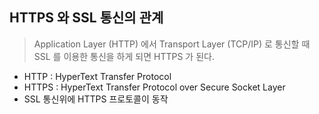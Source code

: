 ## HTTPS 와 SSL 통신의 관계
> Application Layer (HTTP) 에서 Transport Layer (TCP/IP) 로 통신할 때 SSL 를 이용한 통신을 하게 되면 HTTPS 가 된다.

- HTTP : HyperText Transfer Protocol
- HTTPS : HyperText Transfer Protocol over Secure Socket Layer
- SSL 통신위에 HTTPS 프로토콜이 동작

## 
